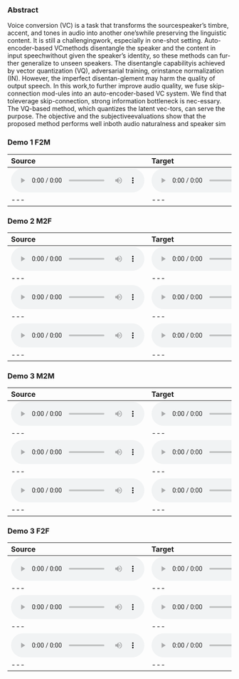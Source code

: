 ### Abstract
Voice  conversion  (VC)  is  a  task  that  transforms  the  sourcespeaker’s timbre, accent, and tones in audio into another one’swhile preserving the linguistic content.  It is still a challengingwork, especially in one-shot setting.  Auto-encoder-based VCmethods disentangle the speaker and the content in input speechwithout given the speaker’s identity, so these methods can fur-ther generalize to unseen speakers.  The disentangle capabilityis achieved by vector quantization (VQ), adversarial training, orinstance normalization (IN). However, the imperfect disentan-glement may harm the quality of output speech.  In this work,to further improve audio quality, we fuse skip-connection mod-ules  into  an  auto-encoder-based  VC  system.   We  find  that  toleverage skip-connection, strong information bottleneck is nec-essary.  The VQ-based method, which quantizes the latent vec-tors,  can serve the purpose.   The objective and the subjectiveevaluations  show  that  the  proposed  method  performs  well  inboth audio naturalness and speaker sim
### Demo 1 F2M

| **Source** | **Target** | ** Ours Converted** | ** AdaIN ** | ** AutoVC** |
| :--- | :--- | :--- | :--- | :--- |
| <audio src="all/p237_p251_0/source.wav" controls preload></audio> | <audio src="all/p237_p251_0/target.wav" controls preload></audio> | <audio src="all/p237_p251_0/conversion.wav" controls preload></audio> |<audio src="all/p237_p251_0/adain/converted.wav" controls preload></audio> |<audio src="all/p237_p251_0/autovc/source.wav" controls preload></audio> |
| --- | --- | --- | --- | --- |

### Demo 2 M2F

| **Source** | **Target** | **Converted** |
| :--- | :--- | :--- |
| <audio src="demo/demom2f01/inp.wav" controls preload></audio> | <audio src="demo/demom2f01/inp2.wav" controls preload></audio> | <audio src="demo/demom2f01/convert.wav" controls preload></audio> |
| --- | --- | --- |
| <audio src="demo/demom2f03/inp.wav" controls preload></audio> | <audio src="demo/demom2f03/inp2.wav" controls preload></audio> | <audio src="demo/demom2f03/convert.wav" controls preload></audio> |
| --- | --- | --- |
| <audio src="demo/demom2f04/inp.wav" controls preload></audio> | <audio src="demo/demom2f04/inp2.wav" controls preload></audio> | <audio src="demo/demom2f04/convert.wav" controls preload></audio> |
| --- | --- | --- |

### Demo 3 M2M

| **Source** | **Target** | **Converted** |
| :--- | :--- | :--- |
| <audio src="demo/demom2m01/inp.wav" controls preload></audio> | <audio src="demo/demom2m01/inp2.wav" controls preload></audio> | <audio src="demo/demom2m01/convert.wav" controls preload></audio> |
| --- | --- | --- |
| <audio src="demo/demom2m02/inp.wav" controls preload></audio> | <audio src="demo/demom2m02/inp2.wav" controls preload></audio> | <audio src="demo/demom2m02/convert.wav" controls preload></audio> |
| --- | --- | --- |
| <audio src="demo/demom2m04/inp.wav" controls preload></audio> | <audio src="demo/demom2m04/inp2.wav" controls preload></audio> | <audio src="demo/demom2m04/convert.wav" controls preload></audio> |
| --- | --- | --- |

### Demo 3 F2F

| **Source** | **Target** | **Converted** |
| :--- | :--- | :--- |
| <audio src="demo/demof2f01/inp.wav" controls preload></audio> | <audio src="demo/demof2f01/inp2.wav" controls preload></audio> | <audio src="demo/demof2f01/convert.wav" controls preload></audio> |
| --- | --- | --- |
| <audio src="demo/demof2f02/inp.wav" controls preload></audio> | <audio src="demo/demof2f02/inp2.wav" controls preload></audio> | <audio src="demo/demof2f02/convert.wav" controls preload></audio> |
| --- | --- | --- |
| <audio src="demo/demof2f03/inp.wav" controls preload></audio> | <audio src="demo/demof2f03/inp2.wav" controls preload></audio> | <audio src="demo/demof2f03/convert.wav" controls preload></audio> |
| --- | --- | --- |